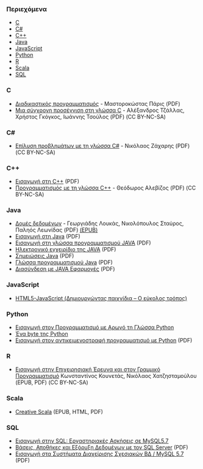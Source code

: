### Περιεχόμενα

* [C](#c)
* [C#](#csharp)
* [C++](#cpp)
* [Java](#java)
* [JavaScript](#javascript)
* [Python](#python)
* [R](#r)
* [Scala](#scala)
* [SQL](#sql)


### C

* [Διαδικαστικός προγραμματισμός](https://repository.kallipos.gr/bitstream/11419/1346/3/00_master%20document_KOY.pdf) - Μαστοροκώστας Πάρις (PDF)
* [Μια σύγχρονη προσέγγιση στη γλώσσα C](https://repository.kallipos.gr/handle/11419/11683) - Αλέξανδρος Τζάλλας, Χρήστος Γκόγκος, Ιωάννης Τσούλος (PDF) (CC BY-NC-SA)


### <a id="csharp"></a>C\#

* [Επίλυση προβλημάτων με τη γλώσσα C#](https://repository.kallipos.gr/handle/11419/9349) - Νικόλαος Ζάχαρης (PDF) (CC BY-NC-SA)


### <a id="cpp"></a>C++

* [Εισαγωγή στη C++](http://www.ebooks4greeks.gr/2011.Download_free-ebooks/Pliroforikis/glossa_programmatismoy_C++__eBooks4Greeks.gr.pdf) (PDF)
* [Προγραμματισμός με τη γλώσσα C++](https://repository.kallipos.gr/bitstream/11419/6443/3/00_master_document-KOY.pdf) - Θεόδωρος Αλεβίζος (PDF) (CC BY-NC-SA)


### Java

* [Δομές δεδομένων](https://repository.kallipos.gr/bitstream/11419/6217/3/DataStructures-%CE%9A%CE%9F%CE%A5.pdf) - Γεωργιάδης Λουκάς, Νικολόπουλος Σταύρος, Παληός Λεωνίδας (PDF)
[(EPUB)](https://repository.kallipos.gr/bitstream/11419/6217/5/DataStructures-%ce%9a%ce%9f%ce%a5.epub)
* [Εισαγωγή στη Java](http://www.ebooks4greeks.gr/wp-content/uploads/2013/03/Java-free-book.pdf) (PDF)
* [Εισαγωγή στη γλώσσα προγραμματισμού JAVA](http://www.ebooks4greeks.gr/dowloads/Pliroforiki/Glosses.program./Java__Downloaded_from_eBooks4Greeks.gr.pdf) (PDF)
* [Ηλεκτρονικό εγχειρίδιο της JAVA](http://www.ebooks4greeks.gr/wp-content/uploads/2013/04/java-2012-eBooks4Greeks.gr_.pdf) (PDF)
* [Σημειώσεις Java](http://www.ebooks4greeks.gr/wp-content/uploads/2013/03/shmeiwseis-Java-eBooks4Greeks.gr_.pdf) (PDF)
* [Γλώσσα προγραμματισμού Java](https://repository.kallipos.gr/bitstream/11419/6232/2/%CE%9A%CE%95%CE%A6%CE%91%CE%9B%CE%91%CE%99%CE%9F%2015.pdf) (PDF)
* [Διασύνδεση με JAVA Εφαρμογές](https://repository.kallipos.gr/bitstream/11419/6261/2/02_chapter_14.pdf) (PDF)


### JavaScript

* [HTML5-JavaScript (Δημιουργώντας παιχνίδια – Ο εύκολος τρόπος)](https://www.ebooks4greeks.gr/html5-javascript)


### Python

* [Εισαγωγή στον Προγραμματισμό με Αρωγό τη Γλώσσα Python](https://www.ebooks4greeks.gr/eisagwgh-ston-programmatismo-me-arwgo-th-glwssa-python)
* [Ένα byte της Python](https://archive.org/details/AByteOfPythonEl)
* [Εισαγωγή στον αντικειμενοστραφή προγραμματισμό με Python](https://repository.kallipos.gr/bitstream/11419/1708/3/85_Magoutis.pdf) (PDF)


### R

* [Εισαγωγή στην Επιχειρησιακή Έρευνα και στον Γραμμικό Προγραμματισμό](https://repository.kallipos.gr/handle/11419/5699) Κωνσταντίνος Κουνετάς, Νικόλαος Χατζησταμούλου (EPUB, PDF) (CC BY-NC-SA)


### Scala

* [Creative Scala](https://github.com/mrdimosthenis/creative-scala) (EPUB, HTML, PDF)


### SQL

* [Εισαγωγή στην SQL: Εργαστηριακές Ασκήσεις σε MySQL5.7](https://www.ebooks4greeks.gr/eisagwgh-sthn-sql-ergasthriakes-askhseis-se-mysql5-7) 
* [Βάσεις, Αποθήκες και Εξόρυξη Δεδομένων με τον SQL Server](https://repository.kallipos.gr/bitstream/11419/276/3/00_master_symeonidis%2028-10-2015.pdf) (PDF)
* [Εισαγωγή στα Συστήματα Διαχείρισης Σχεσιακών ΒΔ / MySQL 5.7](https://repository.kallipos.gr/bitstream/11419/6248/2/02_chapter_1.pdf) (PDF)
